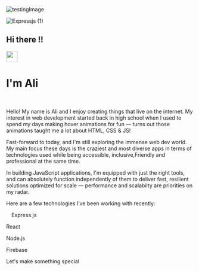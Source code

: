 

<img  src="https://user-images.githubusercontent.com/71938087/158254422-90d114b9-2857-4a97-ac0c-2d3c80216a28.jpg" alt='testingImage'/>
<br/>

![Expressjs (1)](https://user-images.githubusercontent.com/71938087/158257260-50a208f6-b843-4520-a89f-06b6a6baefa4.png)



<h2>Hi there !!</h2> <span> <img src="https://raw.githubusercontent.com/MartinHeinz/MartinHeinz/master/wave.gif" width="30px"> </h3></span>

<h1>I'm Ali </h1>
<br/>
<div>
  <p>
  Hello! My name is Ali and I enjoy creating things that live on the internet. My interest in web development started back in high school when I used to spend my days making hover animations for fun — turns out those animations taught me a lot about HTML, CSS & JS!


Fast-forward to today, and I'm still exploring the immense web dev world. My main focus these days is the craziest and most diverse apps in terms of technologies used while being accessible, inclusive,Friendly and professional at the same time.


In building JavaScript applications, I'm equipped with just the right tools, and can absolutely function independently of them to deliver fast, resilient solutions optimized for scale — performance and scalabilty are priorities on my radar.


Here are a few technologies I’ve been working with recently:
  
<img src="(https://user-images.githubusercontent.com/71938087/158257260-50a208f6-b843-4520-a89f-06b6a6baefa4.png" width="10px" height="10px"/>
 Express.js

 React

 Node.js

 Firebase



Let's make something special


  </p>
  </div>
